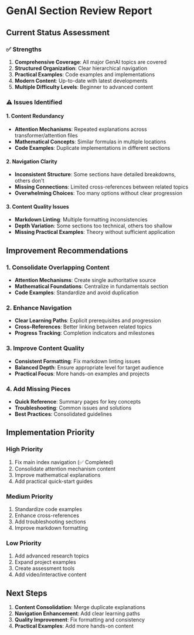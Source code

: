 # GenAI Section Review Report

## Current Status Assessment

### ✅ Strengths
1. **Comprehensive Coverage**: All major GenAI topics are covered
2. **Structured Organization**: Clear hierarchical navigation
3. **Practical Examples**: Code examples and implementations
4. **Modern Content**: Up-to-date with latest developments
5. **Multiple Difficulty Levels**: Beginner to advanced content

### ⚠️ Issues Identified

#### 1. Content Redundancy
- **Attention Mechanisms**: Repeated explanations across transformer/attention files
- **Mathematical Concepts**: Similar formulas in multiple locations
- **Code Examples**: Duplicate implementations in different sections

#### 2. Navigation Clarity
- **Inconsistent Structure**: Some sections have detailed breakdowns, others don't
- **Missing Connections**: Limited cross-references between related topics
- **Overwhelming Choices**: Too many options without clear progression

#### 3. Content Quality Issues
- **Markdown Linting**: Multiple formatting inconsistencies
- **Depth Variation**: Some sections too technical, others too shallow
- **Missing Practical Examples**: Theory without sufficient application

## Improvement Recommendations

### 1. Consolidate Overlapping Content
- **Attention Mechanisms**: Create single authoritative source
- **Mathematical Foundations**: Centralize in fundamentals section
- **Code Examples**: Standardize and avoid duplication

### 2. Enhance Navigation
- **Clear Learning Paths**: Explicit prerequisites and progression
- **Cross-References**: Better linking between related topics
- **Progress Tracking**: Completion indicators and milestones

### 3. Improve Content Quality
- **Consistent Formatting**: Fix markdown linting issues
- **Balanced Depth**: Ensure appropriate level for target audience
- **Practical Focus**: More hands-on examples and projects

### 4. Add Missing Pieces
- **Quick Reference**: Summary pages for key concepts
- **Troubleshooting**: Common issues and solutions
- **Best Practices**: Consolidated guidelines

## Implementation Priority

### High Priority
1. Fix main index navigation (✅ Completed)
2. Consolidate attention mechanism content
3. Improve mathematical explanations
4. Add practical quick-start guides

### Medium Priority
1. Standardize code examples
2. Enhance cross-references
3. Add troubleshooting sections
4. Improve markdown formatting

### Low Priority
1. Add advanced research topics
2. Expand project examples
3. Create assessment tools
4. Add video/interactive content

## Next Steps

1. **Content Consolidation**: Merge duplicate explanations
2. **Navigation Enhancement**: Add clear learning paths
3. **Quality Improvement**: Fix formatting and consistency
4. **Practical Examples**: Add more hands-on content
